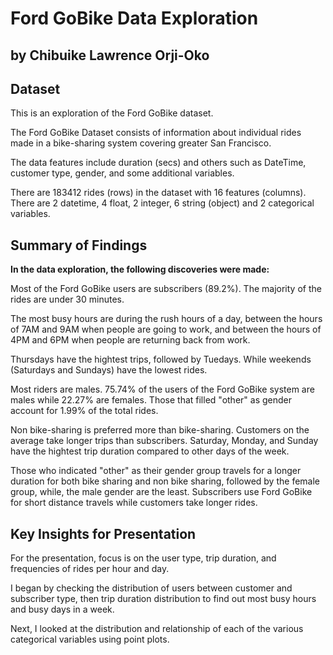 # Ford GoBike Data Exploration
## by Chibuike Lawrence Orji-Oko


## Dataset

This is an exploration of the Ford GoBike dataset. 

The Ford GoBike Dataset consists of information about individual rides made in a bike-sharing system covering greater San Francisco. 

The data features include duration (secs) and others such as DateTime, customer type, gender, and some additional variables. 

There are 183412 rides (rows) in the dataset with 16 features (columns). There are 2 datetime, 4 float, 2 integer, 6 string (object) and 2 categorical variables. 


## Summary of Findings

**In the data exploration, the following discoveries were made:**

Most of the Ford GoBike users are subscribers (89.2%). The majority of the rides are under 30 minutes.

The most busy hours are during the rush hours of a day, between the hours of 7AM and 9AM when people are going to work, and between the hours of 4PM and 6PM when people are returning back from work.

Thursdays have the hightest trips, followed by Tuedays. While weekends (Saturdays and Sundays) have the lowest rides.

Most riders are males. 75.74% of the users of the Ford GoBike system are males while 22.27% are females. Those that filled "other" as gender account for 1.99% of the total rides.

Non bike-sharing is preferred more than bike-sharing. Customers on the average take longer trips than subscribers. Saturday, Monday, and Sunday have the hightest trip duration compared to other days of the week.

Those who indicated "other" as their gender group travels for a longer duration for both bike sharing and non bike sharing, followed by the female group, while, the male gender are the least. Subscribers use Ford GoBike for short distance travels while customers take longer rides.


## Key Insights for Presentation

For the presentation, focus is on the user type, trip duration, and frequencies of rides per hour and day. 

I began by checking the distribution of users between customer and subscriber type, then trip duration distribution to find out most busy hours and busy days in a week. 

Next, I looked at the distribution and relationship of each of the various categorical variables using point plots.
